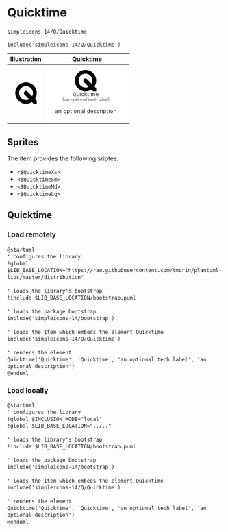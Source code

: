 # Quicktime


```text
simpleicons-14/Q/Quicktime
```

```text
include('simpleicons-14/Q/Quicktime')
```



| Illustration | Quicktime |
| :---: | :---: |
| ![illustration for Illustration](../../simpleicons-14/Q/Quicktime.png) | ![illustration for Quicktime](../../simpleicons-14/Q/Quicktime.Local.png) |



## Sprites
The item provides the following sriptes:

- `<$QuicktimeXs>`
- `<$QuicktimeSm>`
- `<$QuicktimeMd>`
- `<$QuicktimeLg>`





## Quicktime

### Load remotely
```plantuml
@startuml
' configures the library
!global $LIB_BASE_LOCATION="https://raw.githubusercontent.com/tmorin/plantuml-libs/master/distribution"

' loads the library's bootstrap
!include $LIB_BASE_LOCATION/bootstrap.puml

' loads the package bootstrap
include('simpleicons-14/bootstrap')

' loads the Item which embeds the element Quicktime
include('simpleicons-14/Q/Quicktime')

' renders the element
Quicktime('Quicktime', 'Quicktime', 'an optional tech label', 'an optional description')
@enduml
```

### Load locally
```plantuml
@startuml
' configures the library
!global $INCLUSION_MODE="local"
!global $LIB_BASE_LOCATION="../.."

' loads the library's bootstrap
!include $LIB_BASE_LOCATION/bootstrap.puml

' loads the package bootstrap
include('simpleicons-14/bootstrap')

' loads the Item which embeds the element Quicktime
include('simpleicons-14/Q/Quicktime')

' renders the element
Quicktime('Quicktime', 'Quicktime', 'an optional tech label', 'an optional description')
@enduml
```

